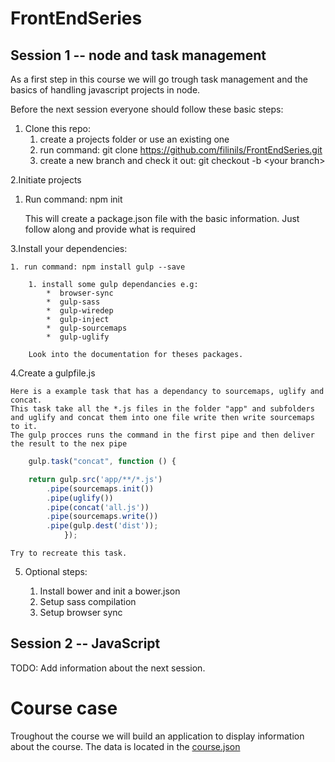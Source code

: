 # FrontEndSeries

## Session 1 -- node and task management

As a first step in this course we will go trough task management and the basics of handling javascript projects in node. 

Before the next session everyone should follow these basic steps: 

1. Clone this repo:
    1. create a projects folder or use an existing one
    2. run command: git clone https://github.com/filinils/FrontEndSeries.git
    3. create a new branch and check it out: git checkout -b \<your branch\>
 
2.Initiate projects
 1. Run command: npm init 

    This will create a package.json file with the basic information. Just follow along and provide what is required

3.Install your dependencies:

    1. run command: npm install gulp --save
        
        1. install some gulp dependancies e.g: 
            *  browser-sync
            *  gulp-sass
            *  gulp-wiredep
            *  gulp-inject
            *  gulp-sourcemaps
            *  gulp-uglify

        Look into the documentation for theses packages.

4.Create a gulpfile.js

    Here is a example task that has a dependancy to sourcemaps, uglify and concat. 
    This task take all the *.js files in the folder "app" and subfolders and uglify and concat them into one file write then write sourcemaps to it. 
    The gulp procces runs the command in the first pipe and then deliver the result to the nex pipe 
    
```javascript
    gulp.task("concat", function () {

    return gulp.src('app/**/*.js')
        .pipe(sourcemaps.init())
        .pipe(uglify())
        .pipe(concat('all.js'))
        .pipe(sourcemaps.write())
        .pipe(gulp.dest('dist'));
            });
```

    Try to recreate this task. 

5. Optional steps: 
    
    1. Install bower and init a bower.json
    2. Setup sass compilation
    3. Setup browser sync 

## Session 2 -- JavaScript

TODO: Add information about the next session.

# Course case

Troughout the course we will build an application to display information about the course. The data is located in the [course.json](../cource.json)


    



            


        

 

